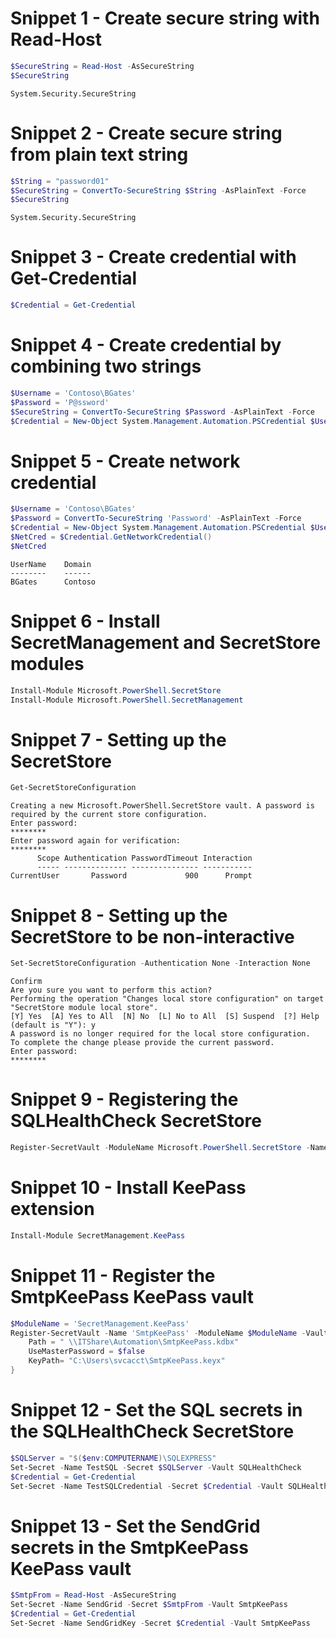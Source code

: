 # Snippet 1 - Create secure string with Read-Host
```powershell
$SecureString = Read-Host -AsSecureString
$SecureString
```
```
System.Security.SecureString
```

# Snippet 2 - Create secure string from plain text string
```powershell
$String = "password01"
$SecureString = ConvertTo-SecureString $String -AsPlainText -Force
$SecureString
```
```
System.Security.SecureString
```

# Snippet 3 - Create credential with Get-Credential
```powershell
$Credential = Get-Credential
```

# Snippet 4 - Create credential by combining two strings
```powershell
$Username = 'Contoso\BGates'
$Password = 'P@ssword'
$SecureString = ConvertTo-SecureString $Password -AsPlainText -Force
$Credential = New-Object System.Management.Automation.PSCredential $Username, $SecureString
```

# Snippet 5 - Create network credential
```powershell
$Username = 'Contoso\BGates'
$Password = ConvertTo-SecureString 'Password' -AsPlainText -Force
$Credential = New-Object System.Management.Automation.PSCredential $Username, $Password
$NetCred = $Credential.GetNetworkCredential()
$NetCred
```
```
UserName    Domain
--------    ------
BGates      Contoso
```

# Snippet 6 - Install SecretManagement and SecretStore modules
```powershell
Install-Module Microsoft.PowerShell.SecretStore
Install-Module Microsoft.PowerShell.SecretManagement
```

# Snippet 7 - Setting up the SecretStore
```powershell
Get-SecretStoreConfiguration
```
```
Creating a new Microsoft.PowerShell.SecretStore vault. A password is required by the current store configuration.
Enter password:
********
Enter password again for verification:
********
      Scope Authentication PasswordTimeout Interaction
      ----- -------------- --------------- -----------
CurrentUser       Password             900      Prompt
```

# Snippet 8 - Setting up the SecretStore to be non-interactive
```powershell
Set-SecretStoreConfiguration -Authentication None -Interaction None
```
```
Confirm
Are you sure you want to perform this action?
Performing the operation "Changes local store configuration" on target "SecretStore module local store".
[Y] Yes  [A] Yes to All  [N] No  [L] No to All  [S] Suspend  [?] Help (default is "Y"): y
A password is no longer required for the local store configuration.
To complete the change please provide the current password.
Enter password:
********
```

# Snippet 9 - Registering the SQLHealthCheck SecretStore
```powershell
Register-SecretVault -ModuleName Microsoft.PowerShell.SecretStore -Name SQLHealthCheck
```

# Snippet 10 - Install KeePass extension
```powershell
Install-Module SecretManagement.KeePass
```

# Snippet 11 - Register the SmtpKeePass KeePass vault
```powershell
$ModuleName = 'SecretManagement.KeePass'
Register-SecretVault -Name 'SmtpKeePass' -ModuleName $ModuleName -VaultParameters @{
    Path = " \\ITShare\Automation\SmtpKeePass.kdbx"
    UseMasterPassword = $false
    KeyPath= "C:\Users\svcacct\SmtpKeePass.keyx"
}
```

# Snippet 12 - Set the SQL secrets in the SQLHealthCheck SecretStore
```powershell
$SQLServer = "$($env:COMPUTERNAME)\SQLEXPRESS"
Set-Secret -Name TestSQL -Secret $SQLServer -Vault SQLHealthCheck
$Credential = Get-Credential
Set-Secret -Name TestSQLCredential -Secret $Credential -Vault SQLHealthCheck
```

# Snippet 13 - Set the SendGrid secrets in the SmtpKeePass KeePass vault
```powershell
$SmtpFrom = Read-Host -AsSecureString
Set-Secret -Name SendGrid -Secret $SmtpFrom -Vault SmtpKeePass
$Credential = Get-Credential
Set-Secret -Name SendGridKey -Secret $Credential -Vault SmtpKeePass
```